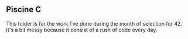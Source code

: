 ##							Piscine C

This folder is for the work I've done during the month of selection for
42. It's a bit messy because it consist of a rush of code every day.
